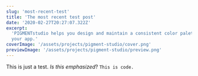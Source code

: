 ```yaml
---
slug: 'most-recent-test'
title: 'The most recent test post'
date: '2020-02-27T20:27:07.322Z'
excerpt:
  'PIGMENTstudio helps you design and maintain a consistent color palette for
  your app.'
coverImage: '/assets/projects/pigment-studio/cover.png'
previewImage: '/assets/projects/pigment-studio/preview.png'
---
```


This is just a test. _Is this emphasized_? `This is code.`
